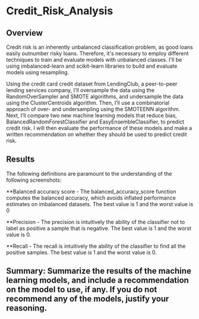 # Credit_Risk_Analysis

## Overview
Credit risk is an inherently unbalanced classification problem, as good loans easily outnumber risky loans. Therefore, it's necessary to employ different techniques to train and evaluate models with unbalanced classes. I'll be using imbalanced-learn and scikit-learn libraries to build and evaluate models using resampling.

Using the credit card credit dataset from LendingClub, a peer-to-peer lending services company, I'll oversample the data using the RandomOverSampler and SMOTE algorithms, and undersample the data using the ClusterCentroids algorithm. Then, I’ll use a combinatorial approach of over- and undersampling using the SMOTEENN algorithm. Next, I’ll compare two new machine learning models that reduce bias, BalancedRandomForestClassifier and EasyEnsembleClassifier, to predict credit risk. I will then evaluate the performance of these models and make a written recommendation on whether they should be used to predict credit risk.

## Results

The following definitions are paramount to the understanding of the following screenshots:

**Balanced accuracy score - The balanced_accuracy_score function computes the balanced accuracy, which avoids inflated performance estimates on imbalanced datasets. The best value is 1 and the worst value is 0

**Precision - The precision is intuitively the ability of the classifier not to label as positive a sample that is negative. The best value is 1 and the worst value is 0.

**Recall - The recall is intuitively the ability of the classifier to find all the positive samples. The best value is 1 and the worst value is 0.

## Summary: Summarize the results of the machine learning models, and include a recommendation on the model to use, if any. If you do not recommend any of the models, justify your reasoning.
